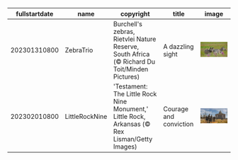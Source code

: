 |fullstartdate|name|copyright|title|image|
|--|--|--|--|--|
202301310800|ZebraTrio|Burchell's zebras, Rietvlei Nature Reserve, South Africa (© Richard Du Toit/Minden Pictures)|A dazzling sight|![](/en-US/2023/02/202301310800ZebraTrio.jpg)|
202302010800|LittleRockNine|'Testament: The Little Rock Nine Monument,' Little Rock, Arkansas (© Rex Lisman/Getty Images)|Courage and conviction|![](/en-US/2023/02/202302010800LittleRockNine.jpg)|
